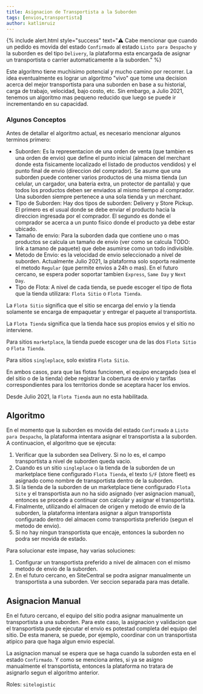 ```yaml
---
title: Asignacion de Transportista a la Suborden
tags: [envios,transportista]
author: katlimruiz
---
```


{% include alert.html style="success" text="⚠️ Cabe mencionar que cuando un pedido es movida del estado `Confirmado` al estado `Listo para Despacho` y la suborden es del tipo `Delivery`, la plataforma esta encargada de asignar un transportista o carrier automaticamente a la suborden." %}

Este algoritmo tiene muchisimo potencial y mucho camino por recorrer. La idea eventualmente es lograr un algoritmo "vivo" que tome una decision acerca del mejor transportista para una suborden en base a su historial, carga de trabajo, velocidad, bajo costo, etc. Sin embargo, a Julio 2021, tenemos un algoritmo mas pequeno reducido que luego se puede ir incrementando en su capacidad.

### Algunos Conceptos
Antes de detallar el algoritmo actual, es necesario mencionar algunos terminos primero:
- Suborden: Es la representacion de una orden de venta (que tambien es una orden de envio) que define el punto inicial (almacen del merchant donde esta fisicamente localizado el listado de productos vendidos) y el punto final de envio (direccion del comprador). Se asume que una suborden puede contener varios productos de una misma tienda (un celular, un cargador, una bateria extra, un protector de pantalla) y que todos los productos deben ser enviados al mismo tiempo al comprador. Una suborden siempre pertenece a una sola tienda y un merchant.
- Tipo de Suborden: Hay dos tipos de suborden: Delivery y Store Pickup. El primero es el usual donde se debe enviar el producto hacia la direccion ingresada por el comprador. El segundo es donde el comprador se acerca a un punto fisico donde el producto ya debe estar ubicado.
- Tamaño de envio: Para la suborden dada que contiene uno o mas productos se calcula un tamaño de envio (ver como se calcula TODO: link a tamano de paquete) que debe asumirse como un todo indivisible.
- Metodo de Envio: es la velocidad de envio seleccionado a nivel de suborden. Actualmente Julio 2021, la plataforma solo soporta realmente el metodo `Regular` (que permite envios a 24h o mas). En el futuro cercano, se espera poder soportar tambien `Express`, `Same Day` y `Next Day`.
- Tipo de Flota: A nivel de cada tienda, se puede escoger el tipo de flota que la tienda utilizara: `Flota Sitio` o `Flota Tienda`.

La `Flota Sitio` significa que el sitio se encarga del envio y la tienda solamente se encarga de empaquetar y entregar el paquete al transportista.

La `Flota Tienda` significa que la tienda hace sus propios envios y el sitio no interviene.

Para sitios `marketplace`, la tienda puede escoger una de las dos `Flota Sitio` o `Flota Tienda`.

Para sitios `singleplace`, solo existira `Flota Sitio`.

En ambos casos, para que las flotas funcionen, el equipo encargado (sea el del sitio o de la tienda) debe registrar la cobertura de envio y tarifas correspondientes para los territorios donde se aceptara hacer los envios.

Desde Julio 2021, la `Flota Tienda` aun no esta habilitada.

## Algoritmo
En el momento que la suborden es movida del estado `Confirmado` a `Listo para Despacho`, la plataforma intentara asignar el transportista a la suborden. A continuacion, el algoritmo que se ejecuta:

1. Verificar que la suborden sea Delivery. Si no lo es, el campo transportista a nivel de suborden queda vacio.
2. Cuando es un sitio `singleplace` o la tienda de la suborden de un marketplace tiene configurado `Flota Tienda`, el texto `S/F` (store fleet) es asignado como nombre de transportista dentro de la suborden.
3. Si la tienda de la suborden de un marketplace tiene configurado `Flota Site` y el transportista aun no ha sido asignado (ver asignacion manual), entonces se procede a continuar con calcular y asignar el transportista.
4. Finalmente, utilizando el almacen de origen y metodo de envio de la suborden, la plataforma intentara asignar a algun transportista configurado dentro del almacen como transportista preferido (segun el metodo de envio).
5. Si no hay ningun transportista que encaje, entonces la suborden no podra ser movida de estado.

Para solucionar este impase, hay varias soluciones:
1. Configurar un transportista preferido a nivel de almacen con el mismo metodo de envio de la suborden.
2. En el futuro cercano, en SiteCentral se podra asignar manualmente un transportista a una suborden. Ver seccion separada para mas detalle.

## Asignacion Manual
En el futuro cercano, el equipo del sitio podra asignar manualmente un transportista a una suborden. Para este caso, la asignacion y validacion que el transportista puede ejecutar el envio es potestad completa del equipo del sitio. De esta manera, se puede, por ejemplo, coordinar con un transportista atipico para que haga algun envio especial.

La asignacion manual se espera que se haga cuando la suborden esta en el estado `Confirmado`. Y como se menciona antes, si ya se asigno manualmente el transportista, entonces la plataforma no tratara de asignarlo segun el algoritmo anterior.

Roles: `sitelogistic`
